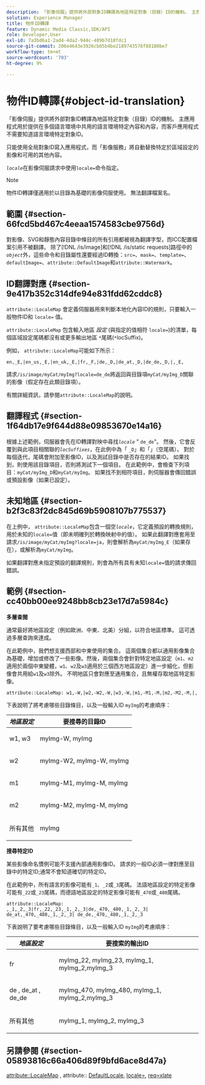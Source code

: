 ```yaml
---
description: 「影像伺服」提供將外部對象ID轉譯為地區特定對象（目錄）ID的機制。 主應用程式用於提供在多個語言環境中共用的語言環境特定內容和內容，而客戶應用程式不需要知道語言環境特定對象ID。
solution: Experience Manager
title: 物件ID轉譯
feature: Dynamic Media Classic,SDK/API
role: Developer,User
exl-id: 7a3bd6a1-2ad4-4da2-944c-489b7d18fdc1
source-git-commit: 206e4643e3926cb85b4be2189743578f88180be7
workflow-type: tm+mt
source-wordcount: '703'
ht-degree: 9%

---
```


# 物件ID轉譯{#object-id-translation}

「影像伺服」提供將外部對象ID轉譯為地區特定對象（目錄）ID的機制。 主應用程式用於提供在多個語言環境中共用的語言環境特定內容和內容，而客戶應用程式不需要知道語言環境特定對象ID。

只能使用全局對象ID寫入應用程式，而「影像服務」將自動替換特定於區域設定的影像和可用的其他內容。

*`locale`*&#x200B;在影像伺服請求中使用`locale=`命令指定。

>[!NOTE]
>
>物件ID轉譯僅適用於以目錄為基礎的影像伺服使用。 無法翻譯檔案名。

## 範圍 {#section-66fcd5bd467c4eeaa1574583cbe9756d}

對影像、SVG和靜態內容目錄中條目的所有引用都被視為翻譯字型，而ICC配置檔案引用不被翻譯。 除了[!DNL /is/image]和[!DNL /is/static requests]路徑中的&#x200B;*`object`*&#x200B;外，這些命令和目錄屬性還要經過ID轉換：`src=`、`mask=`、`template=`、`defaultImage=`、`attribute::DefaultImage`和`attribute::Watermark`。

## ID翻譯對應 {#section-9e417b352c314dfe94e831fdd62cddc8}

`attribute::LocaleMap` 會定義伺服器用來判斷本地化內容ID的規則，只要輸入一般物件ID和 `locale=` 值。

`attribute::LocaleMap` 包含輸入地區 *設定* (與指定的值相符 `locale=`)的清單，每個區域設定尾碼都沒有或更多輸出地區 `*`尾碼(`*`locSuffix)。

例如， `attribute::LocaleMap`可能如下所示：

`en,_E,|en_us,_E,|en_uk,_E,|fr,_F,|de,_D,|de_at,_D,|de_de,_D,|,_E,`

請求`/is/image/myCat/myImg?locale=de_de`將返回與目錄項`myCat/myImg_D`關聯的影像（假定存在此類目錄項）。

有關詳細資訊，請參閱`attribute::LocaleMap`的說明。

## 翻譯程式 {#section-1f64db17e9f644d88e09853670e14a16}

根據上述範例，伺服器會先在ID轉譯對映中尋找&#x200B;*`locale`* &quot; `de_de`&quot;。 然後，它會反覆到與此項目相關聯的&#x200B;*`locSuffixes`*，在此例中為「 `_D`」和「」（空尾碼）。 對於每個迭代，尾碼會附加至影像ID，以及測試目錄中是否存在的結果ID。 如果找到，則使用該目錄項目，否則將測試下一個項目。 在此範例中，會檢查下列項目：`myCat/myImg_D`和`myCat/myImg`。 如果找不到相符項目，則伺服器會傳回錯誤或預設影像（如果已設定）。

## 未知地區 {#section-b2f3c83f2dc845d69b5908107b775537}

在上例中， `attribute::LocaleMap`包含一個空&#x200B;*`locale`*，它定義預設的轉換規則，用於未知的`locale=`值（即未明確列於轉換映射中的值）。 如果此翻譯對應套用至請求`/is/image/myCat/myImg?locale=ja`，則會解析為`myCat/myImg_E`（如果存在），或解析為`myCat/myImg`。

如果翻譯對應未指定預設的翻譯規則，則會為所有具有未知`locale=`值的請求傳回錯誤。

## 範例 {#section-cc40bb00ee9248bb8cb23e17d7a5984c}

**多層查閱**

通常最好將地區設定（例如歐洲、中東、北美）分組，以符合地區標準。 這可透過多層查詢來達成。

在此範例中，我們想支援西部和中東使用的集合。 這兩個集合都以通用影像集合為基礎，增加或修改了一些影像。然後，兩個集合會針對特定地區設定（`m1`、`m2`適用於兩個中東變體，`w1`、`w2`及`w3`適用於三個西方地區設定）進一步細化，但影像會共用給`w1`及`w3`除外。 不明地區只會對應至通用集合，且無權存取地區特定影像。

`attribute::LocaleMap: w1,-W,|w2,-W2,-W,|w3,-W,|m1,-M1,-M,|m2,-M2,-M,|,`

下表說明了將考慮哪些目錄條目，以及一般輸入ID `myImg`的考慮順序：

<table id="table_97EB13E3DB9B48D3A4184D5ECC8E9F86"> 
 <thead> 
  <tr> 
   <th class="entry"> <b> <i>地區設定</i> </b> </th> 
   <th class="entry"> <b>要搜尋的目錄ID</b> </th> 
  </tr> 
 </thead>
 <tbody> 
  <tr> 
   <td> <p> <span class="codeph"> w1, w3 </span> </p> </td> 
   <td> <p> <span class="codeph"> myImg-W, myImg </span> </p> </td> 
  </tr> 
  <tr> 
   <td> <p> <span class="codeph"> w2 </span> </p> </td> 
   <td> <p> <span class="codeph"> myImg-W2, myImg-W, myImg </span> </p> </td> 
  </tr> 
  <tr> 
   <td> <p> <span class="codeph"> m1 </span> </p> </td> 
   <td> <p> <span class="codeph"> myImg-M1, myImg-M, myImg </span> </p> </td> 
  </tr> 
  <tr> 
   <td> <p> <span class="codeph"> m2 </span> </p> </td> 
   <td> <p> <span class="codeph"> myImg-M2, myImg-M, myImg </span> </p> </td> 
  </tr> 
  <tr> 
   <td> <p>所有其他 </p> </td> 
   <td> <p> <span class="codeph"> myImg  </span> </p> </td> 
  </tr> 
 </tbody> 
</table>

**搜尋特定ID**

某些影像命名慣例可能不支援內部通用影像ID。 請求的一般ID必須一律對應至目錄中的特定ID;通常不會知道確切的特定ID。

在此範例中，所有語言的影像可能有`_1`、`_2`或`_3`尾碼。 法語地區設定的特定影像可能有`_22`或`_23`尾碼，而德語地區設定的特定影像可能有`_470`或`_480`尾碼。

`attribute::LocaleMap: ,_1,_2,_3|fr,_22,_23,_1,_2,_3|de,_470,_480,_1,_2,_3| de_at,_470,_480,_1,_2,_3| de_de,_470,_480,_1,_2,_3`

下表說明了要考慮哪些目錄條目，以及一般輸入ID `myImg`的考慮順序：

<table id="table_A7EE4AA0F1C24284B83CC4B40622D24F"> 
 <thead> 
  <tr> 
   <th class="entry"> <b> <i>地區設定</i> </b> </th> 
   <th class="entry"> <b>要搜索的輸出ID</b> </th> 
  </tr> 
 </thead>
 <tbody> 
  <tr> 
   <td> <p> <span class="codeph"> fr </span> </p> </td> 
   <td> <p> <span class="codeph"> myImg_22, myImg_23, myImg_1, myImg_2,myImg_3 </span> </p> </td> 
  </tr> 
  <tr> 
   <td> <p> <span class="codeph"> de  </span>,  <span class="codeph"> de_at  </span>,  <span class="codeph"> de_de  </span> </p> </td> 
   <td> <p> <span class="codeph"> myImg_470, myImg_480, myImg_1, myImg_2,myImg_3 </span> </p> </td> 
  </tr> 
  <tr> 
   <td> <p>所有其他 </p> </td> 
   <td> <p> <span class="codeph"> myImg_1, myImg_2, myImg_3 </span> </p> </td> 
  </tr> 
 </tbody> 
</table>

## 另請參閱 {#section-05893816c66a406d89f9bfd6ace8d47a}

[attribute::LocaleMap](../../../../../is-api/image-catalog/image-serving-api-ref/c-image-catalog-reference/c-attributes-reference/r-localemap.md#reference-49bbf598f8ea47c3a563755cef306318) , attribute:: [DefaultLocale](../../../../../is-api/image-catalog/image-serving-api-ref/c-image-catalog-reference/c-attributes-reference/r-defaultlocale.md#reference-69462ad9923f464f80c2c012342a6b6b),  [locale=](../../../../../is-api/http-ref/image-serving-api-ref/c-http-protocol-reference/c-command-reference/r-locale.md#reference-8a846b2fbc004a12821b956ed3b25cfb),  [req=xlate](../../../../../is-api/http-ref/image-serving-api-ref/c-http-protocol-reference/c-command-reference/r-req/r-req.md#reference-907cdb4a97034db7ad94695f25552e76)
